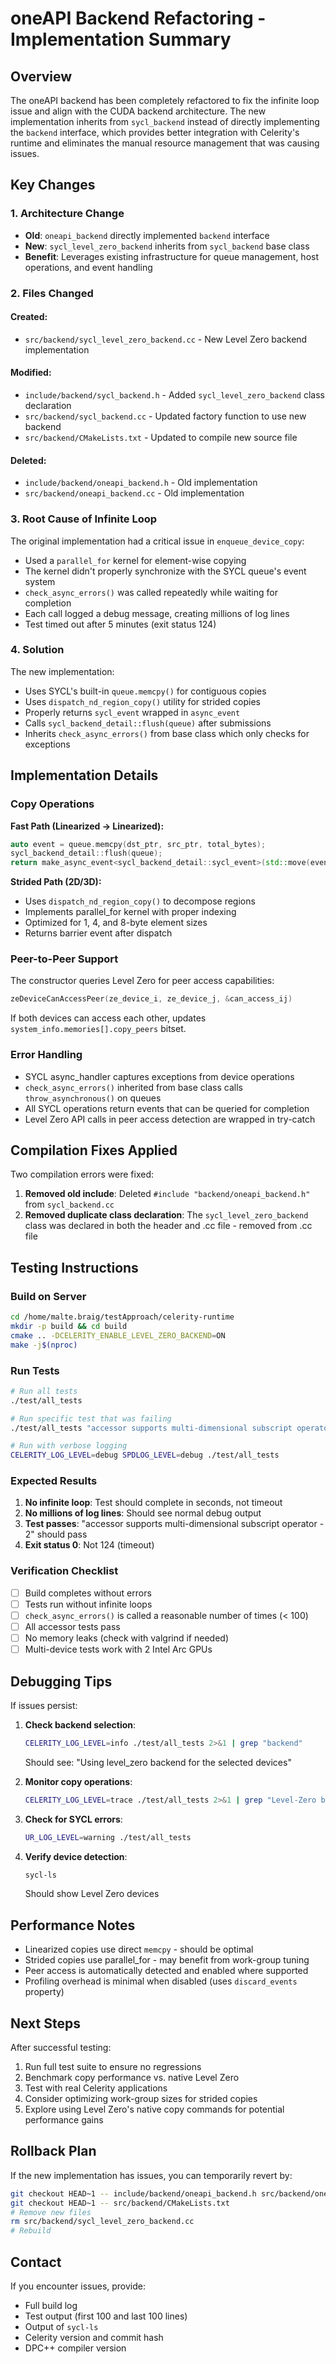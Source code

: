# oneAPI Backend Refactoring - Implementation Summary

## Overview

The oneAPI backend has been completely refactored to fix the infinite loop issue and align with the CUDA backend architecture. The new implementation inherits from `sycl_backend` instead of directly implementing the `backend` interface, which provides better integration with Celerity's runtime and eliminates the manual resource management that was causing issues.

## Key Changes

### 1. Architecture Change
- **Old**: `oneapi_backend` directly implemented `backend` interface
- **New**: `sycl_level_zero_backend` inherits from `sycl_backend` base class
- **Benefit**: Leverages existing infrastructure for queue management, host operations, and event handling

### 2. Files Changed

#### Created:
- `src/backend/sycl_level_zero_backend.cc` - New Level Zero backend implementation

#### Modified:
- `include/backend/sycl_backend.h` - Added `sycl_level_zero_backend` class declaration
- `src/backend/sycl_backend.cc` - Updated factory function to use new backend
- `src/backend/CMakeLists.txt` - Updated to compile new source file

#### Deleted:
- `include/backend/oneapi_backend.h` - Old implementation
- `src/backend/oneapi_backend.cc` - Old implementation

### 3. Root Cause of Infinite Loop

The original implementation had a critical issue in `enqueue_device_copy`:
- Used a `parallel_for` kernel for element-wise copying
- The kernel didn't properly synchronize with the SYCL queue's event system
- `check_async_errors()` was called repeatedly while waiting for completion
- Each call logged a debug message, creating millions of log lines
- Test timed out after 5 minutes (exit status 124)

### 4. Solution

The new implementation:
- Uses SYCL's built-in `queue.memcpy()` for contiguous copies
- Uses `dispatch_nd_region_copy()` utility for strided copies
- Properly returns `sycl_event` wrapped in `async_event`
- Calls `sycl_backend_detail::flush(queue)` after submissions
- Inherits `check_async_errors()` from base class which only checks for exceptions

## Implementation Details

### Copy Operations

**Fast Path (Linearized → Linearized):**
```cpp
auto event = queue.memcpy(dst_ptr, src_ptr, total_bytes);
sycl_backend_detail::flush(queue);
return make_async_event<sycl_backend_detail::sycl_event>(std::move(event), enable_profiling);
```

**Strided Path (2D/3D):**
- Uses `dispatch_nd_region_copy()` to decompose regions
- Implements parallel_for kernel with proper indexing
- Optimized for 1, 4, and 8-byte element sizes
- Returns barrier event after dispatch

### Peer-to-Peer Support

The constructor queries Level Zero for peer access capabilities:
```cpp
zeDeviceCanAccessPeer(ze_device_i, ze_device_j, &can_access_ij)
```

If both devices can access each other, updates `system_info.memories[].copy_peers` bitset.

### Error Handling

- SYCL async_handler captures exceptions from device operations
- `check_async_errors()` inherited from base class calls `throw_asynchronous()` on queues
- All SYCL operations return events that can be queried for completion
- Level Zero API calls in peer access detection are wrapped in try-catch

## Compilation Fixes Applied

Two compilation errors were fixed:

1. **Removed old include**: Deleted `#include "backend/oneapi_backend.h"` from `sycl_backend.cc`
2. **Removed duplicate class declaration**: The `sycl_level_zero_backend` class was declared in both the header and .cc file - removed from .cc file

## Testing Instructions

### Build on Server

```bash
cd /home/malte.braig/testApproach/celerity-runtime
mkdir -p build && cd build
cmake .. -DCELERITY_ENABLE_LEVEL_ZERO_BACKEND=ON
make -j$(nproc)
```

### Run Tests

```bash
# Run all tests
./test/all_tests

# Run specific test that was failing
./test/all_tests "accessor supports multi-dimensional subscript operator - 2"

# Run with verbose logging
CELERITY_LOG_LEVEL=debug SPDLOG_LEVEL=debug ./test/all_tests
```

### Expected Results

1. **No infinite loop**: Test should complete in seconds, not timeout
2. **No millions of log lines**: Should see normal debug output
3. **Test passes**: "accessor supports multi-dimensional subscript operator - 2" should pass
4. **Exit status 0**: Not 124 (timeout)

### Verification Checklist

- [ ] Build completes without errors
- [ ] Tests run without infinite loops
- [ ] `check_async_errors()` is called a reasonable number of times (< 100)
- [ ] All accessor tests pass
- [ ] No memory leaks (check with valgrind if needed)
- [ ] Multi-device tests work with 2 Intel Arc GPUs

## Debugging Tips

If issues persist:

1. **Check backend selection**:
   ```bash
   CELERITY_LOG_LEVEL=info ./test/all_tests 2>&1 | grep "backend"
   ```
   Should see: "Using level_zero backend for the selected devices"

2. **Monitor copy operations**:
   ```bash
   CELERITY_LOG_LEVEL=trace ./test/all_tests 2>&1 | grep "Level-Zero backend"
   ```

3. **Check for SYCL errors**:
   ```bash
   UR_LOG_LEVEL=warning ./test/all_tests
   ```

4. **Verify device detection**:
   ```bash
   sycl-ls
   ```
   Should show Level Zero devices

## Performance Notes

- Linearized copies use direct `memcpy` - should be optimal
- Strided copies use parallel_for - may benefit from work-group tuning
- Peer access is automatically detected and enabled where supported
- Profiling overhead is minimal when disabled (uses `discard_events` property)

## Next Steps

After successful testing:

1. Run full test suite to ensure no regressions
2. Benchmark copy performance vs. native Level Zero
3. Test with real Celerity applications
4. Consider optimizing work-group sizes for strided copies
5. Explore using Level Zero's native copy commands for potential performance gains

## Rollback Plan

If the new implementation has issues, you can temporarily revert by:

```bash
git checkout HEAD~1 -- include/backend/oneapi_backend.h src/backend/oneapi_backend.cc
git checkout HEAD~1 -- src/backend/CMakeLists.txt
# Remove new files
rm src/backend/sycl_level_zero_backend.cc
# Rebuild
```

## Contact

If you encounter issues, provide:
- Full build log
- Test output (first 100 and last 100 lines)
- Output of `sycl-ls`
- Celerity version and commit hash
- DPC++ compiler version
